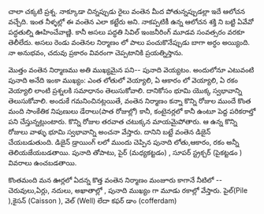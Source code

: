 చాలా చక్కటి ప్రశ్న. నాక్కూడా చిన్నప్పుడు రైలు వంతెన మీద పోతున్నప్పుడల్లా ఇదే ఆలోచన వచ్చేది. ఇంత నీళ్ళల్లో ఈ వంతెన ఎలా కట్టేరు అని. నాకప్పటికీ ఉన్న ఆలోచన శక్తి ని బట్టి ఏవేవో పద్ధతుల్ని ఊహించేవాణ్ణి. కానీ అసలు పద్ధతి సివిల్ ఇంజనీరింగ్ మూడవ సంవత్సరం వరకూ తెలీలేదు. అసలు రెండు వంతెనల నిర్మాణం లో పాలు పంచుకొనేప్పుడు బాగా అర్ధం అయ్యింది. నా అనుభవం, చదువు ప్రకారం వివరంగా చెప్పటానికి ప్రయత్నిస్తాను.

మొత్తం వంతెన నిర్మాణము అతి ముఖ్యమైన పని-- పునాది వెయ్యటం. అందులోనూ ఎటువంటి పునాది అనేది ఇంకా ముఖ్యం: ఎంత లోతులో వెయ్యాలి, ఏ ఆకారం లో వెయ్యాలి, ఏ రకం వెయ్యాలి లాంటి ప్రశ్నలకి సమాధానం తెలుసుకోవాలి. దానికోసం భూమి యొక్క స్వభావాన్ని తెలుసుకోవాలి. అందుకే గమనించినట్లయితే, వంతెన నిర్మాణం కన్నా కొన్ని రోజుల ముందే కొంత మంది సాంకేతిక నిపుణులు డేరాలు(పాత రోజుల్లో) కానీ, కంటైనర్లలో కానీ ఉంటూ పెద్ద పరికరాల్తో పని చేస్తున్నట్లుంటారు. కొన్ని రోజుల తరవాత చటుక్కన మాయమైపోతారు. ఆ ఉన్న కొన్ని రోజులు వాళ్ళు భూమి స్వభావాన్ని అంచనా వేస్తారు. దానిని బట్టే వంతెన డిజైన్ చేయబడుతుంది. డిజైన్ డ్రాయింగ్ లలో ముందు చెప్పిన పునాది లోతు,ఆకారం, రకం అన్నీ తెలియజేయబడతాయి. పునాది తోపాటు, పైర్ (మధ్యకట్టడం) , సూపర్ స్ట్రక్చర్ (పైకట్టడం ) వివరాలు ఉంచబడతాయి.

కొంతమంది మన ఊర్లలో ఏదన్న కొత్త వంతెన నిర్మాణం మంజూరు కాగానే నీటిలో -- చెరువులు,ఏర్లు, నదులు, అఖాతాల్లో , పునాది ముఖ్యం గా మూడు రకాల్లో వేస్తారు. పైల్(Pile ),కైసన్ (Caisson ), వెల్ (Well) లేదా కఫర్ డాం (cofferdam)
